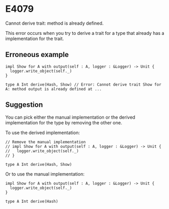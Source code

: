 # E4079

Cannot derive trait: method is already defined.

This error occurs when you try to derive a trait for a type that already has a
implementation for the trait.

## Erroneous example

```moonbit
impl Show for A with output(self : A, logger : &Logger) -> Unit {
  logger.write_object(self._)
}

type A Int derive(Hash, Show) // Error: Cannot derive trait Show for A: method output is already defined at ...
```

## Suggestion

You can pick either the manual implementation or the derived implementation for
the type by removing the other one.

To use the derived implementation:

```moonbit
// Remove the manual implementation
// impl Show for A with output(self : A, logger : &Logger) -> Unit {
//   logger.write_object(self._)
// }

type A Int derive(Hash, Show)
```

Or to use the manual implementation:

```moonbit
impl Show for A with output(self : A, logger : &Logger) -> Unit {
  logger.write_object(self._)
}

type A Int derive(Hash)
```
